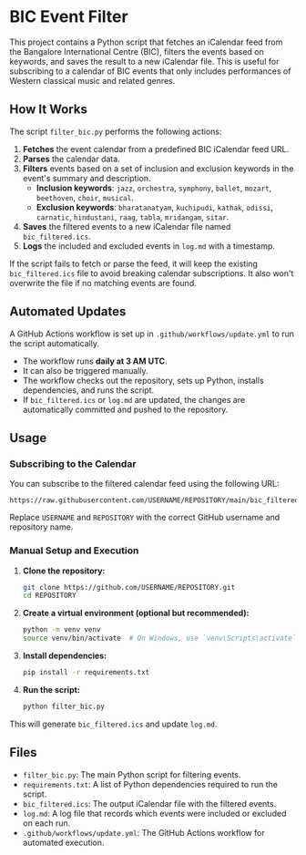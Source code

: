 # BIC Event Filter

This project contains a Python script that fetches an iCalendar feed from the Bangalore International Centre (BIC), filters the events based on keywords, and saves the result to a new iCalendar file. This is useful for subscribing to a calendar of BIC events that only includes performances of Western classical music and related genres.

## How It Works

The script `filter_bic.py` performs the following actions:

1.  **Fetches** the event calendar from a predefined BIC iCalendar feed URL.
2.  **Parses** the calendar data.
3.  **Filters** events based on a set of inclusion and exclusion keywords in the event's summary and description.
    -   **Inclusion keywords**: `jazz`, `orchestra`, `symphony`, `ballet`, `mozart`, `beethoven`, `choir`, `musical`.
    -   **Exclusion keywords**: `bharatanatyam`, `kuchipudi`, `kathak`, `odissi`, `carnatic`, `hindustani`, `raag`, `tabla`, `mridangam`, `sitar`.
4.  **Saves** the filtered events to a new iCalendar file named `bic_filtered.ics`.
5.  **Logs** the included and excluded events in `log.md` with a timestamp.

If the script fails to fetch or parse the feed, it will keep the existing `bic_filtered.ics` file to avoid breaking calendar subscriptions. It also won't overwrite the file if no matching events are found.

## Automated Updates

A GitHub Actions workflow is set up in `.github/workflows/update.yml` to run the script automatically.

-   The workflow runs **daily at 3 AM UTC**.
-   It can also be triggered manually.
-   The workflow checks out the repository, sets up Python, installs dependencies, and runs the script.
-   If `bic_filtered.ics` or `log.md` are updated, the changes are automatically committed and pushed to the repository.

## Usage

### Subscribing to the Calendar

You can subscribe to the filtered calendar feed using the following URL:

```
https://raw.githubusercontent.com/USERNAME/REPOSITORY/main/bic_filtered.ics
```

Replace `USERNAME` and `REPOSITORY` with the correct GitHub username and repository name.

### Manual Setup and Execution

1.  **Clone the repository:**
    ```bash
    git clone https://github.com/USERNAME/REPOSITORY.git
    cd REPOSITORY
    ```

2.  **Create a virtual environment (optional but recommended):**
    ```bash
    python -m venv venv
    source venv/bin/activate  # On Windows, use `venv\Scripts\activate`
    ```

3.  **Install dependencies:**
    ```bash
    pip install -r requirements.txt
    ```

4.  **Run the script:**
    ```bash
    python filter_bic.py
    ```

This will generate `bic_filtered.ics` and update `log.md`.

## Files

-   `filter_bic.py`: The main Python script for filtering events.
-   `requirements.txt`: A list of Python dependencies required to run the script.
-   `bic_filtered.ics`: The output iCalendar file with the filtered events.
-   `log.md`: A log file that records which events were included or excluded on each run.
-   `.github/workflows/update.yml`: The GitHub Actions workflow for automated execution.
